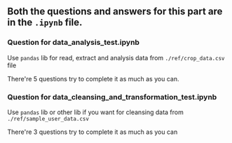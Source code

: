 ## Both the questions and answers for this part are in the `.ipynb` file.

### Question for data_analysis_test.ipynb

Use `pandas` lib for read, extract and analysis data 
from `./ref/crop_data.csv` file 

There're 5 questions try to complete it as much as you can.


### Question for data_cleansing_and_transformation_test.ipynb

Use `pandas` lib or other lib if you want for cleansing data 
from `./ref/sample_user_data.csv`

There're 3 questions try to complete it as much as you can
